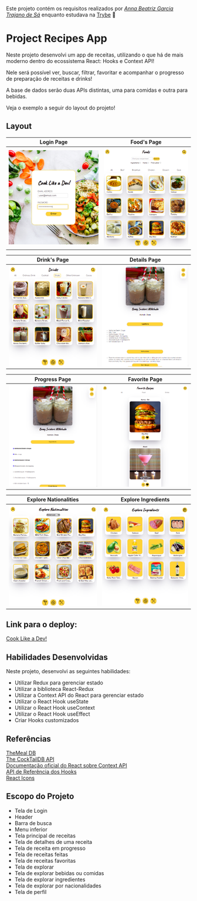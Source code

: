 Este projeto contém os requisitos realizados por _[Anna Beatriz Garcia Trajano de Sá](www.linkedin.com/in/anna-beatriz-trajano-de-sá)_ enquanto estudava na [Trybe](https://www.betrybe.com/) :rocket:

# Project Recipes App

Neste projeto desenvolvi um app de receitas, utilizando o que há de mais moderno dentro do ecossistema React: Hooks e Context API!

Nele será possível ver, buscar, filtrar, favoritar e acompanhar o progresso de preparação de receitas e drinks!

A base de dados serão duas APIs distintas, uma para comidas e outra para bebidas.

Veja o exemplo a seguir do layout do projeto!

## Layout

Login Page            |  Food's Page    
:-------------------------:|:-------------------------:
![Screeshot](./img/login_1.png)  |  ![Screenshot](./img/food-principal.png)

Drink's Page           |  Details Page
:-------------------------:|:-------------------------:
![Screeshot](./img/drink-principle.png)  |  ![Screenshot](./img/drink-detail.png)

Progress Page           |  Favorite Page
:-------------------------:|:-------------------------:
![Screeshot](./img/page-progrees.png)  |  ![Screenshot](./img/favorite-page.png)

Explore Nationalities          |  Explore Ingredients
:-------------------------:|:-------------------------:
![Screeshot](./img/explore-nationa.png)  |  ![Screenshot](./img/explore-ingredientes.png)

 ## Link para o deploy:
 
 [Cook Like a Dev!](https://project-recipes-app-alpha.vercel.app/)<br>

## Habilidades Desenvolvidas

Neste projeto, desenvolvi as seguintes habilidades:

 - Utilizar Redux para gerenciar estado
 - Utilizar a biblioteca React-Redux
 - Utilizar a Context API do React para gerenciar estado
 - Utilizar o React Hook useState
 - Utilizar o React Hook useContext
 - Utilizar o React Hook useEffect
 - Criar Hooks customizados
 
 ## Referências
 [TheMeal DB ](https://www.themealdb.com/api.php)<br>
 [The CockTailDB API ](https://www.thecocktaildb.com/api.php)<br>
 [Documentação oficial do React sobre Context API](https://reactjs.org/docs/context.html)<br>
 [API de Referência dos Hooks](https://pt-br.reactjs.org/docs/hooks-reference.html)<br>
 [React Icons](https://react-icons.github.io/react-icons/)<br>


## Escopo do Projeto

 - Tela de Login
 - Header
 - Barra de busca
 - Menu inferior
 - Tela principal de receitas
 - Tela de detalhes de uma receita
 - Tela de receita em progresso
 - Tela de receitas feitas
 - Tela de receitas favoritas
 - Tela de explorar
 - Tela de explorar bebidas ou comidas
 - Tela de explorar ingredientes
 - Tela de explorar por nacionalidades
 - Tela de perfil

